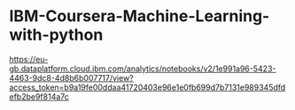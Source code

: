 # IBM-Coursera-Machine-Learning-with-python


https://eu-gb.dataplatform.cloud.ibm.com/analytics/notebooks/v2/1e991a96-5423-4463-9dc8-4d8b6b007717/view?access_token=b9a19fe00ddaa41720403e96e1e0fb699d7b7131e989345dfdefb2be9f814a7c
